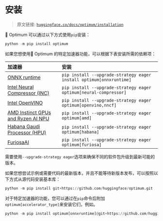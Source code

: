 # 安装

> 原文链接: [`huggingface.co/docs/optimum/installation`](https://huggingface.co/docs/optimum/installation)

🤗 Optimum 可以通过以下方式使用`pip`安装：

```py
python -m pip install optimum
```

如果您想使用🤗 Optimum 的特定加速器功能，可以根据下表安装所需的依赖项：

| 加速器 | 安装 |
| :-- | :-- |
| [ONNX runtime](https://onnxruntime.ai/docs/) | `pip install --upgrade-strategy eager install optimum[onnxruntime]` |
| [Intel Neural Compressor (INC)](https://www.intel.com/content/www/us/en/developer/tools/oneapi/neural-compressor.html) | `pip install --upgrade-strategy eager optimum[neural-compressor]` |
| [Intel OpenVINO](https://docs.openvino.ai/latest/index.html) | `pip install --upgrade-strategy eager optimum[openvino,nncf]` |
| [AMD Instinct GPUs and Ryzen AI NPU](https://www.amd.com/en/graphics/instinct-server-accelerators) | `pip install --upgrade-strategy eager optimum[amd]` |
| [Habana Gaudi Processor (HPU)](https://habana.ai/training/) | `pip install --upgrade-strategy eager optimum[habana]` |
| [FuriosaAI](https://www.furiosa.ai/) | `pip install --upgrade-strategy eager optimum[furiosa]` |

需要使用`--upgrade-strategy eager`选项来确保不同的软件包升级到最新可能的版本。

如果您想尝试示例或需要代码的最新版本，并且不能等待新版本发布，可以按照以下方式从源代码安装基本库：

```py
python -m pip install git+https://github.com/huggingface/optimum.git
```

对于特定加速器的功能，您可以通过在`pip`命令后附加`optimum[accelerator_type]`来安装它们，例如。

```py
python -m pip install optimum[onnxruntime]@git+https://github.com/huggingface/optimum.git
```
